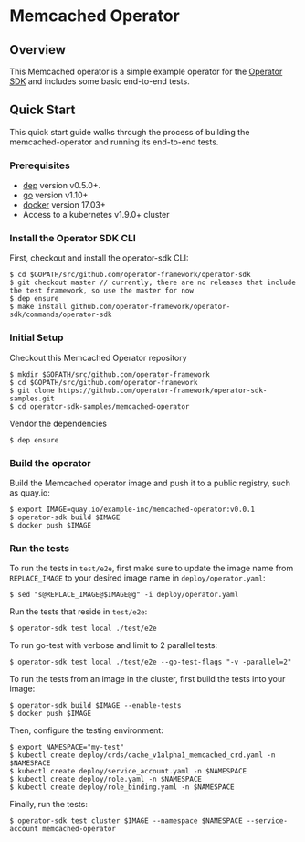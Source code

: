 # Memcached Operator

## Overview

This Memcached operator is a simple example operator for the [Operator SDK][operator_sdk] and includes some basic end-to-end tests.

## Quick Start

This quick start guide walks through the process of building the memcached-operator and running its end-to-end tests.

### Prerequisites

- [dep][dep_tool] version v0.5.0+.
- [go][go_tool] version v1.10+
- [docker][docker_tool] version 17.03+
- Access to a kubernetes v1.9.0+ cluster

### Install the Operator SDK CLI

First, checkout and install the operator-sdk CLI:

```
$ cd $GOPATH/src/github.com/operator-framework/operator-sdk
$ git checkout master // currently, there are no releases that include the test framework, so use the master for now
$ dep ensure
$ make install github.com/operator-framework/operator-sdk/commands/operator-sdk
```

### Initial Setup

Checkout this Memcached Operator repository

```
$ mkdir $GOPATH/src/github.com/operator-framework
$ cd $GOPATH/src/github.com/operator-framework
$ git clone https://github.com/operator-framework/operator-sdk-samples.git
$ cd operator-sdk-samples/memcached-operator
```

Vendor the dependencies

```
$ dep ensure
```

### Build the operator

Build the Memcached operator image and push it to a public registry, such as quay.io:

```
$ export IMAGE=quay.io/example-inc/memcached-operator:v0.0.1
$ operator-sdk build $IMAGE
$ docker push $IMAGE
```

### Run the tests

To run the tests in `test/e2e`, first make sure to update the image name from `REPLACE_IMAGE`
to your desired image name in `deploy/operator.yaml`:

```
$ sed "s@REPLACE_IMAGE@$IMAGE@g" -i deploy/operator.yaml
```

Run the tests that reside in `test/e2e`:

```
$ operator-sdk test local ./test/e2e
```

To run go-test with verbose and limit to 2 parallel tests:

```
$ operator-sdk test local ./test/e2e --go-test-flags "-v -parallel=2"
```

To run the tests from an image in the cluster, first build the tests into your image:

```
$ operator-sdk build $IMAGE --enable-tests
$ docker push $IMAGE
```

Then, configure the testing environment:

```
$ export NAMESPACE="my-test"
$ kubectl create deploy/crds/cache_v1alpha1_memcached_crd.yaml -n $NAMESPACE
$ kubectl create deploy/service_account.yaml -n $NAMESPACE
$ kubectl create deploy/role.yaml -n $NAMESPACE
$ kubectl create deploy/role_binding.yaml -n $NAMESPACE
```

Finally, run the tests:
```
$ operator-sdk test cluster $IMAGE --namespace $NAMESPACE --service-account memcached-operator
```

[dep_tool]:https://golang.github.io/dep/docs/installation.html
[go_tool]:https://golang.org/dl/
[docker_tool]:https://docs.docker.com/install/
[operator_sdk]:https://github.com/operator-framework/operator-sdk
